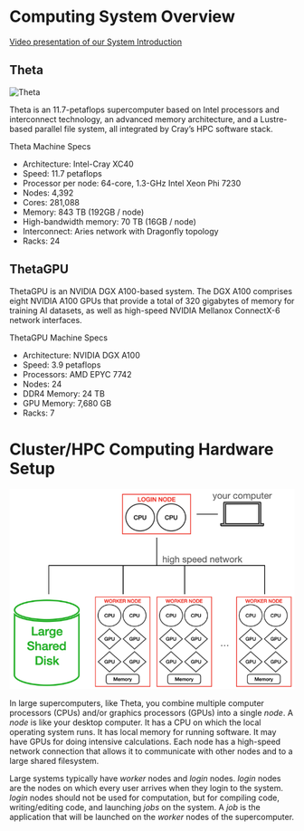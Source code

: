 # Computing System Overview

[Video presentation of our System Introduction](https://www.alcf.anl.gov/support-center/training-assets/getting-started-theta)

## Theta
![Theta](https://www.alcf.anl.gov/sites/default/files/styles/965x543/public/2019-10/09_ALCF-Theta_111016_rgb.jpg?itok=lcvZKE6k)

Theta is an 11.7-petaflops supercomputer based on Intel processors and interconnect technology, an advanced memory architecture, and a Lustre-based parallel file system, all integrated by Cray’s HPC software stack.

Theta Machine Specs
* Architecture:  Intel-Cray XC40
* Speed: 11.7 petaflops
* Processor per node: 64-core, 1.3-GHz Intel Xeon Phi 7230
* Nodes: 4,392
* Cores: 281,088
* Memory: 843 TB (192GB / node)
* High-bandwidth memory: 70 TB (16GB / node)
* Interconnect: Aries network with Dragonfly topology
* Racks: 24

## ThetaGPU
ThetaGPU is an NVIDIA DGX A100-based system. The DGX A100 comprises eight NVIDIA A100 GPUs that provide a total of 320 gigabytes of memory for training AI datasets, as well as high-speed NVIDIA Mellanox ConnectX-6 network interfaces.

ThetaGPU Machine Specs
* Architecture: NVIDIA DGX A100
* Speed: 3.9 petaflops
* Processors: AMD EPYC 7742
* Nodes: 24
* DDR4 Memory: 24 TB
* GPU Memory: 7,680 GB
* Racks: 7


# Cluster/HPC Computing Hardware Setup

![Hardware](img/supercomputer_diagram.png)

In large supercomputers, like Theta, you combine multiple computer processors (CPUs) and/or graphics processors (GPUs) into a single _node_. A _node_ is like your desktop computer. It has a CPU on which the local operating system runs. It has local memory for running software. It may have GPUs for doing intensive calculations. Each node has a high-speed network connection that allows it to communicate with other nodes and to a large shared filesystem.

Large systems typically have _worker_ nodes and _login_ nodes. _login_ nodes are the nodes on which every user arrives when they login to the system. _login_ nodes should not be used for computation, but for compiling code, writing/editing code, and launching _jobs_ on the system. A _job_ is the application that will be launched on the _worker_ nodes of the supercomputer.
